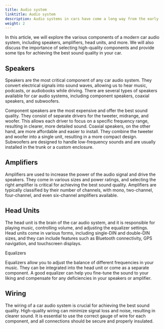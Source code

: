 ```yaml
---
title: Audio system
linktitle: Audio system
description: Audio systems in cars have come a long way from the early days of AM/FM radios. Today, car audio systems are an integral part of the driving experience and can significantly enhance the overall enjoyment of a road trip or daily commute.
weight: 2
---
```

<!-- markdownlint-disable MD033 -->


In this article, we will explore the various components of a modern car audio system, including speakers, amplifiers, head units, and more. We will also discuss the importance of selecting high-quality components and provide some tips for achieving the best sound quality in your car.

## Speakers

Speakers are the most critical component of any car audio system. They convert electrical signals into sound waves, allowing us to hear music, podcasts, or audiobooks while driving. There are several types of speakers available for car audio systems, including component speakers, coaxial speakers, and subwoofers.

Component speakers are the most expensive and offer the best sound quality. They consist of separate drivers for the tweeter, midrange, and woofer. This allows each driver to focus on a specific frequency range, resulting in clearer, more detailed sound. Coaxial speakers, on the other hand, are more affordable and easier to install. They combine the tweeter and woofer into a single unit, resulting in a more compact design. Subwoofers are designed to handle low-frequency sounds and are usually installed in the trunk or a custom enclosure.

## Amplifiers

Amplifiers are used to increase the power of the audio signal and drive the speakers. They come in various sizes and power ratings, and selecting the right amplifier is critical for achieving the best sound quality. Amplifiers are typically classified by their number of channels, with mono, two-channel, four-channel, and even six-channel amplifiers available.

## Head Units

The head unit is the brain of the car audio system, and it is responsible for playing music, controlling volume, and adjusting the equalizer settings. Head units come in various forms, including single-DIN and double-DIN sizes, and they can include features such as Bluetooth connectivity, GPS navigation, and touchscreen displays.

Equalizers

Equalizers allow you to adjust the balance of different frequencies in your music. They can be integrated into the head unit or come as a separate component. A good equalizer can help you fine-tune the sound to your liking and compensate for any deficiencies in your speakers or amplifier.

## Wiring

The wiring of a car audio system is crucial for achieving the best sound quality. High-quality wiring can minimize signal loss and noise, resulting in clearer sound. It is essential to use the correct gauge of wire for each component, and all connections should be secure and properly insulated.
